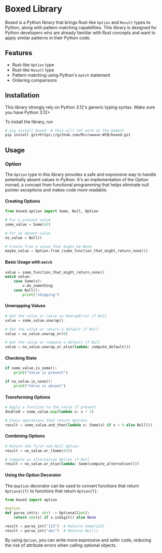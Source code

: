 # Boxed Library

Boxed is a Python library that brings Rust-like `Option` and `Result` types to Python, along with pattern matching capabilities. This library is designed for Python developers who are already familiar with Rust concepts and want to apply similar patterns in their Python code.

## Features

- Rust-like `Option` type
- Rust-like `Result` type
- Pattern matching using Python's `match` statement
- Ordering comparisons

## Installation

This library strongly rely on Python 3.12's generic typing syntax. Make sure you have Python 3.12+

To install the library, run

```bash
# pip install boxed  # this will not work at the moment
pip install git+https://github.com/Microwave-WYB/boxed.git
```

## Usage

### Option

The `Option` type in this library provides a safe and expressive way to handle potentially absent values in Python. It's an implementation of the Option monad, a concept from functional programming that helps eliminate null pointer exceptions and makes code more readable.

#### Creating Options

```python
from boxed.option import Some, Null, Option

# For a present value
some_value = Some(42)

# For an absent value
no_value = Null()

# Create from a value that might be None
maybe_value = Option.from_(some_function_that_might_return_none())
```

#### Basic Usage with `match`

```python
value = some_function_that_might_return_none()
match value:
    case Some(v):
        v.do_something
    case Null():
        print("skipping")
```

#### Unwrapping Values

```python
# Get the value or raise an UnwrapError if Null
value = some_value.unwrap()

# Get the value or return a default if Null
value = no_value.unwrap_or(0)

# Get the value or compute a default if Null
value = no_value.unwrap_or_else(lambda: compute_default())
```

#### Checking State

```python
if some_value.is_some():
    print("Value is present")

if no_value.is_none():
    print("Value is absent")
```

#### Transforming Options

```python
# Apply a function to the value if present
doubled = some_value.map(lambda x: x * 2)

# Chain operations that return Options
result = some_value.and_then(lambda x: Some(x) if x > 0 else Null())
```

#### Combining Options

```python
# Return the first non-Null Option
result = no_value.or_(Some(42))

# Compute an alternative Option if Null
result = no_value.or_else(lambda: Some(compute_alternative()))
```

#### Using the Option Decorator

The `@option` decorator can be used to convert functions that return `Optional[T]` to functions that return `Option[T]`:

```python
from boxed import option

@option
def parse_int(s: str) -> Optional[int]:
    return int(s) if s.isdigit() else None

result = parse_int("123")  # Returns Some(123)
result = parse_int("abc")  # Returns Null()
```

By using `Option`, you can write more expressive and safer code, reducing the risk of attribute errors when calling optional objects.
